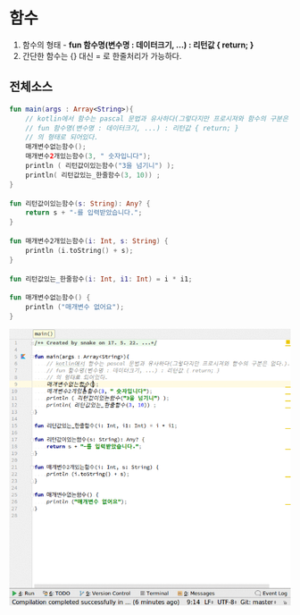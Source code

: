 # 함수
1. 함수의 형태 - **fun 함수명(변수명 : 데이터크기, ...) : 리턴값 { return; }**
2. 간단한 함수는 {} 대신 = 로 한줄처리가 가능하다.

## 전체소스
~~~kotlin
fun main(args : Array<String>){
    // kotlin에서 함수는 pascal 문법과 유사하다(그렇다지만 프로시져와 함수의 구분은 없다.).
    // fun 함수명(변수명 : 데이터크기, ...) : 리턴값 { return; }
    // 의 형태로 되어있다.
    매개변수없는함수();
    매개변수2개있는함수(3, " 숫자입니다");
    println ( 리턴값이있는함수("3을 넘기니") );
    println( 리턴값있는_한줄함수(3, 10)) ;
}

fun 리턴값이있는함수(s: String): Any? {
    return s + "-를 입력받았습니다.";
}

fun 매개변수2개있는함수(i: Int, s: String) {
    println (i.toString() + s);
}

fun 리턴값있는_한줄함수(i: Int, i1: Int) = i * i1;

fun 매개변수없는함수() {
    println ("매개변수 없어요");
}

~~~
![이미지](basicfunction.gif)
